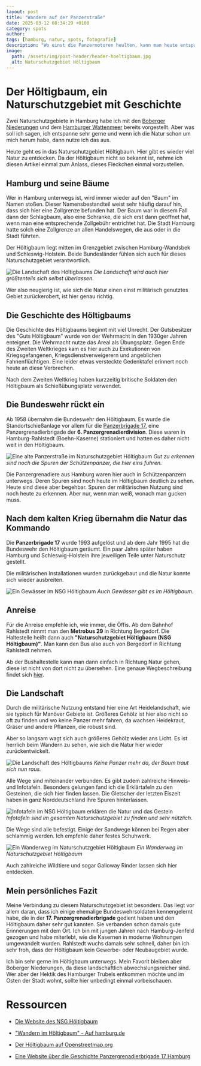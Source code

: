 ```yaml
---
layout: post
title: "Wandern auf der Panzerstraße"
date: 2025-03-12 08:34:29 +0100
category: spots
author: 
tags: [hamburg, natur, spots, fotografie]
description: "Wo einst die Panzermotoren heulten, kann man heute entspannen. Da muss ich mal hin!"
image:
  path: /assets/img/post-header/header-hoeltigbaum.jpg
  alt: Naturschutzgebiet Höltigbaum
---
```


# Der Höltigbaum, ein Naturschutzgebiet mit Geschichte

Zwei Naturschutzgebiete in Hamburg habe ich mit den [Boberger Niederungen](https://markus-daams.com/posts/entspannen-in-hamburg/) und dem [Hamburger Wattenmeer](https://markus-daams.com/posts/hamburger-wattenmeer/) bereits vorgestellt. Aber was soll ich sagen, ich entspanne sehr gerne und wenn ich die Natur schon um mich herum habe, dann nutze ich das aus.

Heute geht es in das Naturschutzgebiet Höltigbaum. Hier gibt es wieder viel Natur zu entdecken. Da der Höltigbaum nicht so bekannt ist, nehme ich diesen Artikel einmal zum Anlass, dieses Fleckchen einmal vorzustellen.

## Hamburg und seine Bäume

Wer in Hamburg unterwegs ist, wird immer wieder auf den "Baum" im Namen stoßen. Dieser Namensbestandteil weist sehr häufig darauf hin, dass sich hier eine Zollgrenze befunden hat. Der Baum war in diesem Fall dann der Schlagbaum, also eine Schranke, die sich erst dann geöffnet hat, wenn man eine entsprechende Zollgebühr entrichtet hat. Die Stadt Hamburg hatte solch eine Zollgrenze an allen Handelswegen, die aus oder in die Stadt führten.

Der Höltigbaum liegt mitten im Grenzgebiet zwischen Hamburg-Wandsbek und Schleswig-Holstein. Beide Bundesländer fühlen sich auch für dieses Naturschutzgebiet verantwortlich. 

![Die Landschaft des Höltigbaums](/assets/img/hoeltigbaum/hoeltigbaum-landschaft.jpg)
_Die Landschaft wird auch hier größtenteils sich selbst überlassen._

Wer also neugierig ist, wie sich die Natur einen einst militärisch genutztes Gebiet zurückerobert, ist hier genau richtig.

## Die Geschichte des Höltigbaums

Die Geschichte des Höltigbaums beginnt mit viel Unrecht. Der Gutsbesitzer des "Guts Höltigbaum" wurde von der Wehrmacht in den 1930ger Jahren enteignet. Die Wehrmacht nutze das Areal als Übungsplatz. Gegen Ende des Zweiten Weltkrieges kam es hier auch zu Exekutionen von Kriegsgefangenen, Kriegsdienstverweigerern und angeblichen Fahnenflüchtigen. Eine leider etwas versteckte Gedenktafel erinnert noch heute an diese Verbrechen.

Nach dem Zweiten Weltkrieg haben kurzzeitig britische Soldaten den Höltigbaum als Schießübungsplatz verwendet.

## Die Bundeswehr rückt ein

Ab 1958 übernahm die Bundeswehr den Höltigbaum. Es wurde die Standortschießanlage vor allem für die [Panzerbrigade 17](https://de.wikipedia.org/wiki/Panzergrenadierbrigade_17), eine Panzergrenadierbrigade der **6. Panzergrenadierdivision**. Diese waren in Hamburg-Rahlstedt (Boehn-Kaserne) stationiert und hatten es daher nicht weit in den Höltigbaum.

![Eine alte Panzerstraße im Naturschutzgebiet Höltigbaum](/assets/img/hoeltigbaum/hoeltigbaum-weg.jpg)
_Gut zu erkennen sind noch die Spuren der Schützenpanzer, die hier eins fuhren._

Die Panzergrenadiere aus Hamburg waren hier auch in Schützenpanzern unterwegs. Deren Spuren sind noch heute im Höltigbaum deutlich zu sehen. Heute sind diese aber begehbar. Spuren der militärischen Nutzung sind noch heute zu erkennen. Aber nur, wenn man weiß, wonach man gucken muss.


## Nach dem kalten Krieg übernahm die Natur das Kommando

Die **Panzerbrigade 17** wurde 1993 aufgelöst und ab dem Jahr 1995 hat die Bundeswehr den Höltigbaum geräumt. Ein paar Jahre später haben Hamburg und Schleswig-Holstein ihre jeweiligen Teile unter Naturschutz gestellt. 

Die militärischen Installationen wurden zurückgebaut und die Natur konnte sich wieder ausbreiten.

![Ein Gewässer im NSG Höltigbaum](/assets/img/hoeltigbaum/hoeltigbaum-see.jpg)
_Auch Gewässer gibt es im Höltigbaum._

## Anreise

Für die Anreise empfehle ich, wie immer, die Öffis. Ab dem Bahnhof Rahlstedt nimmt man den **Metrobus 29** in Richtung Bergedorf. Die Haltestelle heißt dann auch **"Naturschutzgebiet Höltigbaum (NSG Höltigbaum)"**. Man kann den Bus also auch von Bergedorf in Richtung Rahlstedt nehmen. 

Ab der Bushaltestelle kann man dann einfach in Richtung Natur gehen, diese ist nicht von dort nicht zu übersehen. Eine genaue Wegbeschreibung findet sich [hier](https://www.hoeltigbaum.de/footer/anfahrt).

## Die Landschaft

Durch die militärische Nutzung entstand hier eine Art Heidelandschaft, wie sie typisch für Manöver Gebiete ist. Größeres Gehölz ist hier also nicht so oft zu finden und wo keine Panzer mehr fahren, da wachsen Heidekraut, Gräser und andere Pflanzen, die robust sind.

Aber so langsam wagt sich auch größeres Gehölz wieder ans Licht. Es ist herrlich beim Wandern zu sehen, wie sich die Natur hier wieder zurückentwickelt.

![Die Landschaft des Höltigbaums](/assets/img/hoeltigbaum/hoeltigbaum-landschaft2.jpg)
_Keine Panzer mehr da, der Baum traut sich nun raus._

Alle Wege sind miteinander verbunden. Es gibt zudem zahlreiche Hinweis- und Infotafeln. Besonders gelungen fand ich die Erklärtafeln zu den Gesteinen, die sich hier finden lassen. Die Gletscher der letzten Eiszeit haben in ganz Norddeutschland ihre Spuren hinterlassen.

![Infotafeln im NSG Höltigbaum erklären die Natur und das Gestein](/assets/img/hoeltigbaum/hoeltigbaum-infotafeln.jpg)
_Infotafeln sind im gesamten Naturschutzgebiet zu finden und sehr nützlich._

Die Wege sind alle befestigt. Einige der Sandwege können bei Regen aber schlammig werden. Ich empfehle daher festes Schuhwerk.

![Ein Wanderweg im Naturschutzgebiet Höltigbaum](/assets/img/hoeltigbaum/hoeltigbaum-weg2.jpg)
_Ein Wanderweg im Naturschutzgebiet Höltigbaum_

Auch zahlreiche Wildtiere und sogar Galloway Rinder lassen sich hier entdecken.

## Mein persönliches Fazit

Meine Verbindung zu diesem Naturschutzgebiet ist besonders. Das liegt vor allem daran, dass ich einige ehemalige Bundeswehrsoldaten kennengelernt habe, die in der **17. Panzergrenadierbrigade** gedient haben und den Höltigbaum daher sehr gut kannten. Sie verbanden schon damals gute Erinnerungen mit dem Ort. Ich bin mit jungen Jahren nach Hamburg-Jenfeld gezogen und habe miterlebt, wie die Kasernen in moderne Wohnungen umgewandelt wurden. Rahlstedt wuchs damals sehr schnell, daher bin ich sehr froh, dass der Höltigbaum kein Gewerbe- oder Neubaugebiet wurde. 

Ich bin sehr gerne im Höltigbaum unterwegs. Mein Favorit bleiben aber Boberger Niederungen, da diese landschaftlich abwechslungsreicher sind. Wer aber der Hektik des Hamburger Trubels entkommen möchte und im Osten der Stadt wohnt, sollte hier unbedingt einmal vorbeischauen. 

# Ressourcen

* [Die Website des NSG Höltigbaum](https://www.hoeltigbaum.de/)

* ["Wandern im Höltigbaum" - Auf hamburg.de](https://www.hamburg.de/freizeit/ausfluege/wandern/wandern-hoeltigbaum-306636)

* [Der Höltigbaum auf Openstreetmap.org](https://www.openstreetmap.org/#map=16/53.61953/10.19102)

* [Eine Website über die Geschichte Panzergrenadierbrigade 17 Hamburg](https://pzgrendiv6.de/brigaden/panzergrenadierbrigade-17.html)